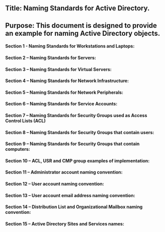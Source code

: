 ## Title: Naming Standards for Active Directory.

## Purpose:  This document is designed to provide an example for naming Active Directory objects.

#### Section 1 - Naming Standards for Workstations and Laptops:
#### Section 2 – Naming Standards for Servers:
#### Section 3 – Naming Standards for Virtual Servers:
#### Section 4 – Naming Standards for Network Infrastructure:
#### Section 5 – Naming Standards for Network Peripherals:
#### Section 6 – Naming Standards for Service Accounts:
#### Section 7 – Naming Standards for Security Groups used as Access Control Lists (ACL)
#### Section 8 – Naming Standards for Security Groups that contain users:
#### Section 9 – Naming Standards for Security Groups that contain computers:
#### Section 10 – ACL, USR and CMP group examples of implementation:
#### Section 11 – Administrator account naming convention:
#### Section 12 – User account naming convention:
#### Section 13 – User account email address naming convention:
#### Section 14 – Distribution List and Organizational Mailbox naming convention:
#### Section 15 – Active Directory Sites and Services names:

